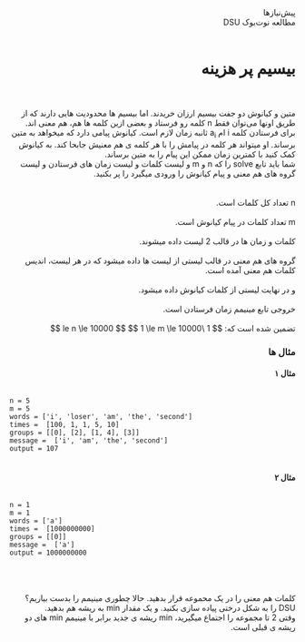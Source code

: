 <html>
<div dir="rtl">
پیش‌نیازها <br>
مطالعه نوت‌بوک DSU <br>
</div>
<br>
<div dir="rtl">
<h1>بیسیم پر هزینه</h1>
<br><br>
متین و کیانوش دو جفت بیسیم ارزان خریدند. اما بیسیم ها محدودیت هایی دارند که
    از طریق اونها می‌‌توان فقط n کلمه رو فرستاد و بعضی ازین کلمه ها هم، هم معنی اند.
<br>
برای فرستادن کلمه i ام
    a<sub>i</sub>
    ثانبه زمان لازم است. کیانوش پیامی دارد که میخواهد به متین برساند. او میتواند هر کلمه در پیامش
    را با هر کلمه ی هم معنیش جابحا کند. به کیانوش کمک کنید با کمترین زمان ممکن این پیام را
    به متین برساند.
<br>
    شما باید تابع solve را که n و m و لیست کلمات و لیست زمان های فرستادن و لیست گروه های هم معنی و پیام کیانوش را
    ورودی میگیرد را پر بکنید.
<br>
<br><br>
 n تعداد کل کلمات است.
<br><br>
    m تعداد کلمات در پیام کیانوش است.
<br><br>
    کلمات و زمان ها در قالب 2 لیست داده میشوند.
<br><br>
    گروه های هم معنی در قالب لیستی از لیست ها داده میشود که در هر لیست، اندیس کلمات هم معنی
    آمده است.
<br><br>
    و در نهایت لیستی از کلمات کیانوش داده میشود.
<br><br>
    خروجی تابع مینیمم زمان فرستادن است.
<br>
<br>
    تضمین شده است که:
    $$ 1 \le n \le 10000 $$
    $$ 1 \le m \le 10000 $$

<br>
</div>

<h3 dir="rtl">مثال ها</h3>

<h4 dir="rtl">مثال ۱</h4>
<pre>
<code>
n = 5
m = 5
words = ['i', 'loser', 'am', 'the', 'second']
times =  [100, 1, 1, 5, 10]
groups = [[0], [2], [1, 4], [3]]
message =  ['i', 'am', 'the', 'second']
output = 107
</code>
</pre>
<h4 dir="rtl">مثال ۲</h4>

<pre>
<code>
n = 1
m = 1
words = ['a']
times =  [1000000000]
groups = [[0]]
message =  ['a']
output = 1000000000
</code>
</pre>

<br>
<br>



<div class="hint" dir="rtl">
    کلمات هم معنی را در یک محموعه قرار بدهید. حالا چطوری مینیمم را بدست بیاریم؟
</div>

<div class="hint" dir="rtl">
    DSU
    را به شکل درختی پیاده سازی بکنید. و یک مقدار min به ریشه هم بدهید.
</div>

<div class="hint" dir="rtl">
    وقتی 2 تا مجموعه را اجتماع میگیرید، min ریشه ی جدید برابر با مینیمم  min های دو ریشه ی
    قبلی است.
</div>

</html>
